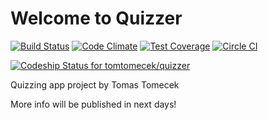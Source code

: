 # Welcome to Quizzer
[![Build Status](https://travis-ci.org/tomtomecek/quizzer.svg)](https://travis-ci.org/tomtomecek/quizzer) [![Code Climate](https://codeclimate.com/github/tomtomecek/quizzer/badges/gpa.svg)](https://codeclimate.com/github/tomtomecek/quizzer) [![Test Coverage](https://codeclimate.com/github/tomtomecek/quizzer/badges/coverage.svg)](https://codeclimate.com/github/tomtomecek/quizzer) [![Circle CI](https://circleci.com/gh/tomtomecek/quizzer/tree/master.svg?style=shield&circle-token=f47aaaa83e457e1b1052b299a93eb716c215ec12)](https://circleci.com/gh/tomtomecek/quizzer/tree/master)


[![Codeship Status for tomtomecek/quizzer](https://codeship.com/projects/767a2030-a61f-0132-e064-7e6768721930/status?branch=master)](https://codeship.com/projects/66918)

Quizzing app project by Tomas Tomecek

More info will be published in next days!

